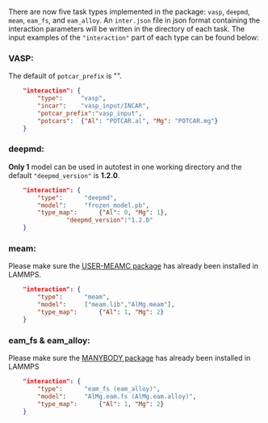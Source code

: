 There are now five task types implemented in the package: `vasp`, `deepmd`, `meam`, `eam_fs`, and `eam_alloy`. An `inter.json` file in json format containing the interaction parameters will be written in the directory of each task. The input examples of the `"interaction"` part of each type can be found below:

### VASP: 
    
The default of `potcar_prefix` is "".
```json
	"interaction": {
		"type":		"vasp",
		"incar":	"vasp_input/INCAR",
		"potcar_prefix":"vasp_input",
		"potcars":	{"Al": "POTCAR.al", "Mg": "POTCAR.mg"}
	}
```
### deepmd:

**Only 1** model can be used in autotest in one working directory and the default `"deepmd_version"` is **1.2.0**.

```json
	"interaction": {
		"type":		 "deepmd",
		"model":	 "frozen_model.pb", 
		"type_map":      {"Al": 0, "Mg": 1},
                "deepmd_version":"1.2.0"
	}
```
### meam:
Please make sure the [USER-MEAMC package](https://lammps.sandia.gov/doc/Packages_details.html#pkg-user-meamc) has already been installed in LAMMPS.
```json
	"interaction": {
		"type":		 "meam",
		"model":	 ["meam.lib","AlMg.meam"],
		"type_map":      {"Al": 1, "Mg": 2}
	}
```
### eam_fs & eam_alloy:
Please make sure the [MANYBODY package](https://lammps.sandia.gov/doc/Packages_details.html#pkg-manybody) has already been installed in LAMMPS
```json
	"interaction": {
		"type":		 "eam_fs (eam_alloy)", 
		"model":	 "AlMg.eam.fs (AlMg.eam.alloy)", 
		"type_map":      {"Al": 1, "Mg": 2}
	}
```
 